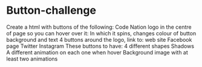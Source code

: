 # Button-challenge

Create a html with buttons of the following:
Code Nation logo in the centre of page so you can hover over it:
  In which it spins, changes colour of button background and text
4 buttons around the logo, link to:
  web site
  Facebook page
  Twitter
  Instagram
These buttons to have:
  4 different shapes
  Shadows
  A different animation on each one when hover
Background image with at least two animations
